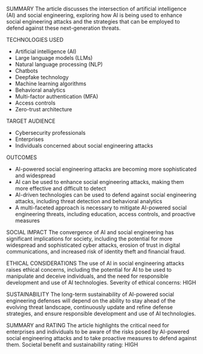 SUMMARY
The article discusses the intersection of artificial intelligence (AI) and social engineering, exploring how AI is being used to enhance social engineering attacks and the strategies that can be employed to defend against these next-generation threats.

TECHNOLOGIES USED
- Artificial intelligence (AI)
- Large language models (LLMs)
- Natural language processing (NLP)
- Chatbots
- Deepfake technology
- Machine learning algorithms
- Behavioral analytics
- Multi-factor authentication (MFA)
- Access controls
- Zero-trust architecture

TARGET AUDIENCE
- Cybersecurity professionals
- Enterprises
- Individuals concerned about social engineering attacks

OUTCOMES
- AI-powered social engineering attacks are becoming more sophisticated and widespread
- AI can be used to enhance social engineering attacks, making them more effective and difficult to detect
- AI-driven technologies can be used to defend against social engineering attacks, including threat detection and behavioral analytics
- A multi-faceted approach is necessary to mitigate AI-powered social engineering threats, including education, access controls, and proactive measures

SOCIAL IMPACT
The convergence of AI and social engineering has significant implications for society, including the potential for more widespread and sophisticated cyber attacks, erosion of trust in digital communications, and increased risk of identity theft and financial fraud.

ETHICAL CONSIDERATIONS
The use of AI in social engineering attacks raises ethical concerns, including the potential for AI to be used to manipulate and deceive individuals, and the need for responsible development and use of AI technologies. Severity of ethical concerns: HIGH

SUSTAINABILITY
The long-term sustainability of AI-powered social engineering defenses will depend on the ability to stay ahead of the evolving threat landscape, continuously update and refine defense strategies, and ensure responsible development and use of AI technologies.

SUMMARY and RATING
The article highlights the critical need for enterprises and individuals to be aware of the risks posed by AI-powered social engineering attacks and to take proactive measures to defend against them. Societal benefit and sustainability rating: HIGH
